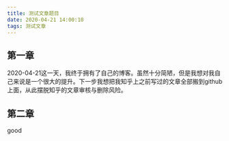 ```yaml
---
title: 测试文章题目
date: 2020-04-21 14:00:10
tags: 测试文章
---
```


## 第一章

2020-04-21这一天，我终于拥有了自己的博客。虽然十分简陋，但是我想对我自己来说是一个很大的提升。下一步我想把我知乎上之前写过的文章全部搬到github上面，从此摆脱知乎的文章审核与删除风险。

## 第二章

good
